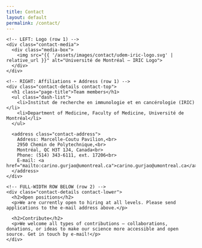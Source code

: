 ```yaml
---
title: Contact
layout: default
permalink: /contact/
---
```


<section class="contact-page">
  <div class="contact-grid">
    
    <!-- LEFT: Logo (row 1) -->
    <div class="contact-media">
      <div class="media-box">
        <img src="{{ '/assets/images/contact/udem-iric-logo.svg' | relative_url }}" alt="Université de Montréal – IRIC Logo">
      </div>
    </div>

    <!-- RIGHT: Affiliations + Address (row 1) -->
    <div class="contact-details contact-top">
      <h1 class="page-title">Team members</h1>
      <ul class="dash-list">
        <li>Institut de recherche en immunologie et en cancérologie (IRIC)</li>
        <li>Department of Medicine, Faculty of Medicine, Université de Montréal</li>
      </ul>

      <address class="contact-address">
        Address: Marcelle-Coutu Pavilion,<br>
        2950 Chemin de Polytechnique,<br>
        Montréal, QC H3T 1J4, Canada<br>
        Phone: (514) 343-6111, ext. 17206<br>
        E-mail: <a href="mailto:carino.gurjao@umontreal.ca">carino.gurjao@umontreal.ca</a>
      </address>
    </div>

    <!-- FULL-WIDTH ROW BELOW (row 2) -->
    <div class="contact-details contact-lower">
      <h2>Open positions</h2>
      <p>We are currently open to hiring at all levels. Please send applications to the e-mail address above.</p>

      <h2>Contribute</h2>
      <p>We welcome all types of contributions — collaborations, donations, or ideas to make our science more accessible and open source. Get in touch by e-mail!</p>
    </div>

  </div>
</section>
